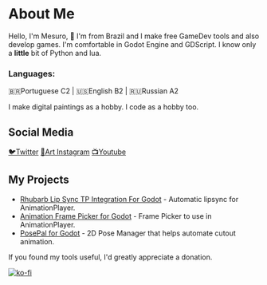 # About Me

Hello, I'm Mesuro, 👋 I'm from Brazil and I make free GameDev tools and also develop games.
I'm comfortable in Godot Engine and GDScript. I know only a **little** bit of Python and lua.

### Languages:
🇧🇷Portuguese C2 | 🇺🇸English B2 | 🇷🇺Russian A2

I make digital paintings as a hobby. I code as a hobby too.

## Social Media
[🐦Twitter](https://twitter.com/CrowMesuro)
[🎨Art Instagram](https://www.instagram.com/animesuro/)
[📺Youtube](https://www.youtube.com/channel/UC3N9EgHVUHwKj0W3oLWCsMg)

## My Projects
- [Rhubarb Lip Sync TP Integration For Godot](https://github.com/AniMesuro/rhubarb-lipsync-tp-integration-godot) - Automatic lipsync for AnimationPlayer.
- [Animation Frame Picker for Godot](https://github.com/AniMesuro/Animation-Frame-Picker-for-Godot) - Frame Picker to use in AnimationPlayer.
- [PosePal for Godot](https://github.com/AniMesuro/posepal) - 2D Pose Manager that helps automate cutout animation.



If you found my tools useful, I'd greatly appreciate a donation.</p>
[![ko-fi](https://www.ko-fi.com/img/githubbutton_sm.svg)](https://ko-fi.com/V7V82FBZH)
